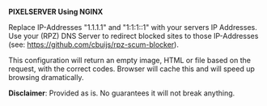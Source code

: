 
<STRONG>PIXELSERVER Using NGINX</STRONG>


Replace IP-Addresses "1.1.1.1" and "1:1:1::1" with your servers IP Addresses. Use your (RPZ) DNS Server to redirect blocked sites to those IP-Addresses (see: https://github.com/cbuijs/rpz-scum-blocker).


This configuration will return an empty image, HTML or file based on the request, with the correct codes. Browser will cache this and will speed up browsing dramatically.


<STRONG>Disclaimer</STRONG>: Provided as is. No guarantees it will not break anything.


